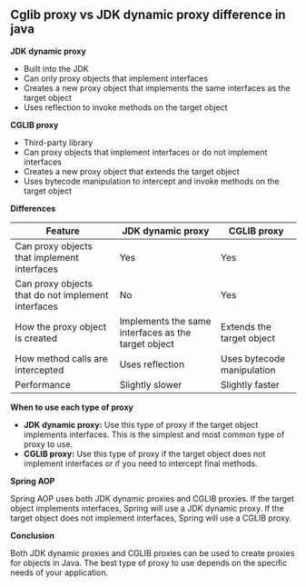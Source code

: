 ## Cglib proxy vs JDK dynamic proxy difference in java

**JDK dynamic proxy**

* Built into the JDK
* Can only proxy objects that implement interfaces
* Creates a new proxy object that implements the same interfaces as the target object
* Uses reflection to invoke methods on the target object

**CGLIB proxy**

* Third-party library
* Can proxy objects that implement interfaces or do not implement interfaces
* Creates a new proxy object that extends the target object
* Uses bytecode manipulation to intercept and invoke methods on the target object

**Differences**

| Feature | JDK dynamic proxy | CGLIB proxy |
|---|---|---|
| Can proxy objects that implement interfaces | Yes | Yes |
| Can proxy objects that do not implement interfaces | No | Yes |
| How the proxy object is created | Implements the same interfaces as the target object | Extends the target object |
| How method calls are intercepted | Uses reflection | Uses bytecode manipulation |
| Performance | Slightly slower | Slightly faster |

**When to use each type of proxy**

* **JDK dynamic proxy:** Use this type of proxy if the target object implements interfaces. This is the simplest and most common type of proxy to use.
* **CGLIB proxy:** Use this type of proxy if the target object does not implement interfaces or if you need to intercept final methods.

**Spring AOP**

Spring AOP uses both JDK dynamic proxies and CGLIB proxies. If the target object implements interfaces, Spring will use a JDK dynamic proxy. If the target object does not implement interfaces, Spring will use a CGLIB proxy.

**Conclusion**

Both JDK dynamic proxies and CGLIB proxies can be used to create proxies for objects in Java. The best type of proxy to use depends on the specific needs of your application.